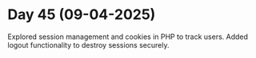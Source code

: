 # Day 45 (09-04-2025)
Explored session management and cookies in PHP to track users.
Added logout functionality to destroy sessions securely.
